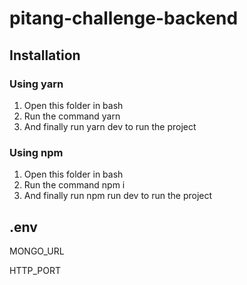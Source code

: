 # pitang-challenge-backend

## Installation  

### Using yarn  
1. Open this folder in bash 
2. Run the command yarn
3. And finally run yarn dev to run the project  

### Using npm  
1. Open this folder in bash 
2. Run the command npm i 
3. And finally run npm run dev to run the project

## .env

MONGO_URL

HTTP_PORT
